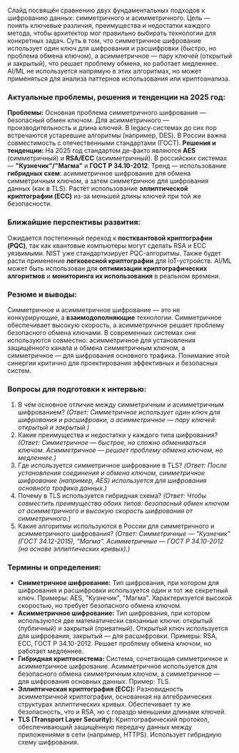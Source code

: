 Слайд посвящён сравнению двух фундаментальных подходов к шифрованию данных: симметричного и асимметричного. Цель — понять ключевые различия, преимущества и недостатки каждого метода, чтобы архитектор мог правильно выбирать технологии для конкретных задач. Суть в том, что симметричное шифрование использует один ключ для шифрования и расшифровки (быстро, но проблема обмена ключом), а асимметричное — пару ключей (открытый и закрытый), что решает проблему обмена, но работает медленнее. AI/ML не используется напрямую в этих алгоритмах, но может применяться для анализа паттернов использования или криптоанализа.

### **Актуальные проблемы, решения и тенденции на 2025 год:**
**Проблемы:** Основная проблема симметричного шифрования — безопасный обмен ключом. Для асимметричного — производительность и длина ключей. В legacy-системах до сих пор встречаются устаревшие алгоритмы (например, DES). В России важна совместимость с отечественными стандартами (ГОСТ).
**Решения и тенденции:** На 2025 год стандартом де-факто являются **AES** (симметричный) и **RSA/ECC** (асимметричный). В российских системах — **"Кузнечик"/"Магма"** и **ГОСТ Р 34.10-2012**. Тренд — использование **гибридных схем**: асимметричное шифрование для обмена симметричным ключом, а затем симметричное для шифрования данных (как в TLS). Растёт использование **эллиптической криптографии (ECC)** из-за меньшей длины ключей при той же безопасности.

### **Ближайшие перспективы развития:**
Ожидается постепенный переход к **постквантовой криптографии (PQC)**, так как квантовые компьютеры могут сделать RSA и ECC уязвимыми. NIST уже стандартизирует PQC-алгоритмы. Также будет расти применение **легковесной криптографии** для IoT-устройств. AI/ML может быть использован для **оптимизации криптографических алгоритмов** и **мониторинга их использования** в реальном времени.

### **Резюме и выводы:**
Симметричное и асимметричное шифрование — это не конкурирующие, а **взаимодополняющие** технологии. Симметричное обеспечивает высокую скорость, а асимметричное решает проблему безопасного обмена ключами. В современных системах они используются совместно: асимметричное для установления защищённого канала и обмена симметричным ключом, а симметричное — для шифрования основного трафика. Понимание этой синергии критично для проектирования эффективных и безопасных систем.

### **Вопросы для подготовки к интервью:**
1.  В чём основное отличие между симметричным и асимметричным шифрованием? *(Ответ: Симметричное использует один ключ для шифрования и расшифровки, а асимметричное — пару ключей: открытый и закрытый.)*
2.  Какие преимущества и недостатки у каждого типа шифрования? *(Ответ: Симметричное — быстрое, но сложно обмениваться ключом. Асимметричное — решает проблему обмена ключом, но медленнее.)*
3.  Где используется симметричное шифрование в TLS? *(Ответ: После установления соединения и обмена ключом, симметричное шифрование (например, AES) используется для шифрования основного трафика данных.)*
4.  Почему в TLS используется гибридная схема? *(Ответ: Чтобы совместить преимущества обоих типов: безопасный обмен ключом от асимметричного и высокую скорость шифрования от симметричного.)*
5.  Какие алгоритмы используются в России для симметричного и асимметричного шифрования? *(Ответ: Симметричные — "Кузнечик" (ГОСТ 34.12-2015), "Магма". Асимметричные — ГОСТ Р 34.10-2012 (на основе эллиптических кривых).)*

### **Термины и определения:**
*   **Симметричное шифрование:** Тип шифрования, при котором для шифрования и расшифровки используется один и тот же секретный ключ. Примеры: AES, "Кузнечик", "Магма". Характеризуется высокой скоростью, но требует безопасного обмена ключом.
*   **Асимметричное шифрование:** Тип шифрования, при котором используются две математически связанные ключи: открытый (публичный) и закрытый (приватный). Открытый ключ используется для шифрования, закрытый — для расшифровки. Примеры: RSA, ECC, ГОСТ Р 34.10-2012. Решает проблему обмена ключом, но работает медленнее.
*   **Гибридная криптосистема:** Система, сочетающая симметричное и асимметричное шифрование. Асимметричное используется для безопасного обмена симметричным ключом, а симметричное — для шифрования основных данных. Пример: TLS.
*   **Эллиптическая криптография (ECC):** Разновидность асимметричной криптографии, основанная на алгебраических структурах эллиптических кривых. Обеспечивает ту же безопасность, что и RSA, но с гораздо меньшими длинами ключей.
*   **TLS (Transport Layer Security):** Криптографический протокол, обеспечивающий защищённую передачу данных между приложениями в сети (например, HTTPS). Использует гибридную схему шифрования.